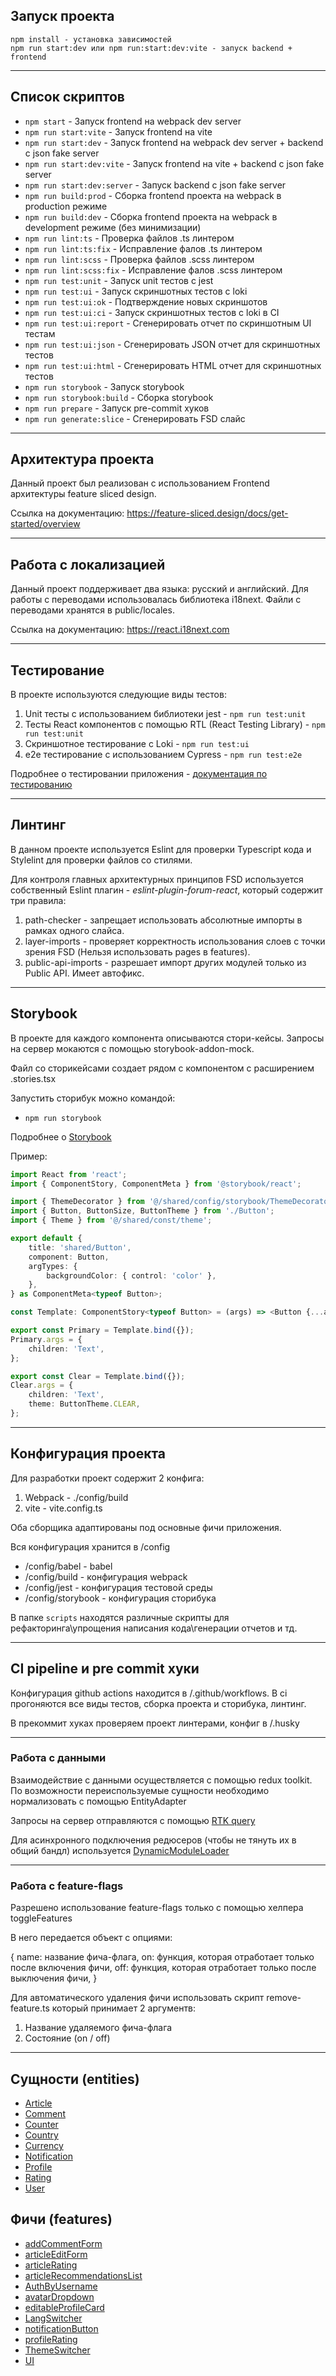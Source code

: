 ## Запуск проекта
```
npm install - установка зависимостей
npm run start:dev или npm run:start:dev:vite - запуск backend + frontend
```
---

## Список скриптов

- `npm start` - Запуск frontend на webpack dev server 
- `npm run start:vite` - Запуск frontend на vite
- `npm run start:dev` - Запуск frontend на webpack dev server + backend с json fake server
- `npm run start:dev:vite` - Запуск frontend на vite + backend с json fake server
- `npm run start:dev:server` - Запуск backend с json fake server 
- `npm run build:prod` - Сборка frontend проекта на webpack в production режиме
- `npm run build:dev` - Сборка frontend проекта на webpack в development режиме (без минимизации)
- `npm run lint:ts` - Проверка файлов .ts линтером
- `npm run lint:ts:fix` - Исправление фалов .ts линтером
- `npm run lint:scss` - Проверка файлов .scss линтером
- `npm run lint:scss:fix` - Исправление фалов .scss линтером
- `npm run test:unit` - Запуск unit тестов с jest
- `npm run test:ui` - Запуск скриншотных тестов с loki
- `npm run test:ui:ok` - Подтверждение новых скриншотов 
- `npm run test:ui:ci` - Запуск скриншотных тестов с loki в CI
- `npm run test:ui:report` - Сгенерировать отчет по скриншотным UI тестам
- `npm run test:ui:json` - Сгенерировать JSON отчет для скриншотных тестов
- `npm run test:ui:html` - Сгенерировать HTML отчет для скриншотных тестов
- `npm run storybook` - Запуск storybook 
- `npm run storybook:build` - Сборка storybook
- `npm run prepare` - Запуск pre-commit хуков
- `npm run generate:slice` - Сгенерировать FSD слайс
---

## Архитектура проекта
Данный проект был реализован с использованием Frontend архитектуры feature sliced design.

Ссылка на документацию: https://feature-sliced.design/docs/get-started/overview

---

## Работа с локализацией
Данный проект поддерживает два языка: русский и английский. 
Для работы с переводами использовалась библиотека i18next. 
Файли с переводами хранятся в public/locales.

Ссылка на документацию: https://react.i18next.com

---

## Тестирование

В проекте используются следующие виды тестов: 
1) Unit тесты с использованием библиотеки jest - `npm run test:unit`
2) Тесты React компонентов с помощью RTL (React Testing Library) - `npm run test:unit`
3) Скриншотное тестирование с Loki - `npm run test:ui`
4) e2e тестирование с использованием Cypress - `npm run test:e2e`

Подробнее о тестировании приложения - [документация по тестированию](./docs/tests.md)

---

## Линтинг

В данном проекте используется Eslint для проверки Typescript кода и Stylelint для проверки файлов со стилями.

Для контроля главных архитектурных принципов FSD используется собственный Eslint плагин - *eslint-plugin-forum-react*, который содержит три правила:
1) path-checker - запрещает использовать абсолютные импорты в рамках одного слайса.
2) layer-imports - проверяет корректность использования слоев с точки зрения FSD (Нельзя использовать pages в features).
3) public-api-imports - разрешает импорт других модулей только из Public API. Имеет автофикс.

---

## Storybook

В проекте для каждого компонента описываются стори-кейсы.
Запросы на сервер мокаются с помощью storybook-addon-mock.

Файл со сторикейсами создает рядом с компонентом с расширением .stories.tsx

Запустить сторибук можно командой:
- `npm run storybook`

Подробнее о [Storybook](/docs/storybook.md)

Пример:

```typescript jsx
import React from 'react';
import { ComponentStory, ComponentMeta } from '@storybook/react';

import { ThemeDecorator } from '@/shared/config/storybook/ThemeDecorator/ThemeDecorator';
import { Button, ButtonSize, ButtonTheme } from './Button';
import { Theme } from '@/shared/const/theme';

export default {
    title: 'shared/Button',
    component: Button,
    argTypes: {
        backgroundColor: { control: 'color' },
    },
} as ComponentMeta<typeof Button>;

const Template: ComponentStory<typeof Button> = (args) => <Button {...args} />;

export const Primary = Template.bind({});
Primary.args = {
    children: 'Text',
};

export const Clear = Template.bind({});
Clear.args = {
    children: 'Text',
    theme: ButtonTheme.CLEAR,
};
```


----

## Конфигурация проекта

Для разработки проект содержит 2 конфига:
1. Webpack - ./config/build
2. vite - vite.config.ts

Оба сборщика адаптированы под основные фичи приложения.

Вся конфигурация хранится в /config
- /config/babel - babel
- /config/build - конфигурация webpack
- /config/jest - конфигурация тестовой среды
- /config/storybook - конфигурация сторибука

В папке `scripts` находятся различные скрипты для рефакторинга\упрощения написания кода\генерации отчетов и тд.

----

## CI pipeline и pre commit хуки

Конфигурация github actions находится в /.github/workflows.
В ci прогоняются все виды тестов, сборка проекта и сторибука, линтинг.

В прекоммит хуках проверяем проект линтерами, конфиг в /.husky

----

### Работа с данными

Взаимодействие с данными осуществляется с помощью redux toolkit.
По возможности переиспользуемые сущности необходимо нормализовать с помощью EntityAdapter

Запросы на сервер отправляются с помощью [RTK query](/src/shared/api/rtkApi.ts)

Для асинхронного подключения редюсеров (чтобы не тянуть их в общий бандл) используется
[DynamicModuleLoader](/src/shared/lib/components/DynamicModuleLoader/DynamicModuleLoader.tsx)

----

### Работа с feature-flags

Разрешено использование feature-flags только с помощью хелпера toggleFeatures

В него передается объект с опциями:

{
    name: название фича-флага,
    on: функция, которая отработает только после включения фичи,
    off: функция, которая отработает только после выключения фичи,
}

Для автоматического удаления фичи использовать скрипт remove-feature.ts
который принимает 2 аргументв:
1. Название удаляемого фича-флага
2. Состояние (on / off)

----


## Сущности (entities)

- [Article](/src/entities/Article)
- [Comment](/src/entities/Comment)
- [Counter](/src/entities/Counter)
- [Country](/src/entities/Country)
- [Currency](/src/entities/Currency)
- [Notification](/src/entities/Notification)
- [Profile](/src/entities/Profile)
- [Rating](/src/entities/Rating)
- [User](/src/entities/User)

## Фичи (features)

- [addCommentForm](/src/features/addCommentForm)
- [articleEditForm](/src/features/articleEditForm)
- [articleRating](/src/features/articleRating)
- [articleRecommendationsList](/src/features/articleRecommendationsList)
- [AuthByUsername](/src/features/AuthByUsername)
- [avatarDropdown](/src/features/avatarDropdown)
- [editableProfileCard](/src/features/editableProfileCard)
- [LangSwitcher](/src/features/LangSwitcher)
- [notificationButton](/src/features/notificationButton)
- [profileRating](/src/features/profileRating)
- [ThemeSwitcher](/src/features/ThemeSwitcher)
- [UI](/src/features/UI)
